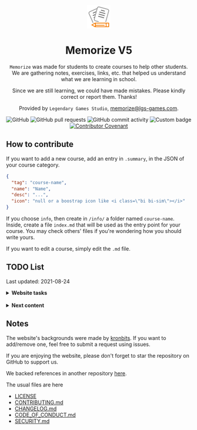 <div align="center">
<br>

![icon](.github/icon64.png)

<h1>Memorize V5</h1>

`Memorize` was made for students to create courses to help other students. We are gathering notes, exercises, links, etc. that helped us understand what we are learning in school.

Since we are still learning, we could have made mistakes. Please kindly correct or report them. Thanks!

Provided by `Legendary Games Studio`, [memorize@lgs-games.com](mailto:memorize@lgs-games.com).
</div>

<div align="center">

![GitHub](https://img.shields.io/github/license/lgs-games/memorize)
![GitHub pull requests](https://img.shields.io/github/issues-pr-closed/lgs-games/memorize?color=%23a0)
![GitHub commit activity](https://img.shields.io/github/commit-activity/m/lgs-games/memorize)
![Custom badge](https://img.shields.io/endpoint?label=views&logoColor=success&url=https%3A%2F%2Fmemorize.be%2Fcounter)
[![Contributor Covenant](https://img.shields.io/badge/Contributor%20Covenant-2.1-4baaaa.svg)](.github/CODE_OF_CONDUCT.md)
</div>

## How to contribute

If you want to add a new course, add an entry in ``.summary``, in the JSON of your course category.

```json
{
  "tag": "course-name",
  "name": "Name",
  "desc": "...",
  "icon": "null or a boostrap icon like <i class=\"bi bi-sim\"></i>"
}
```

If you choose ``info``, then create in ``/info/`` a folder named `course-name`. Inside, create a file ``index.md`` that will be used as the entry point for your course. You may check others' files if you're wondering how you should write yours.

If you want to edit a course, simply edit the ``.md`` file.

## TODO List 

Last updated: 2021-08-24

<details>
<summary> <b>Website tasks</b></summary>

* **Guidelines**
* [ ] add go back to #titleID instead of #linkID
* [ ] replacing links like [here] by something better
* [ ] increase courses title length (ex: add programming)
* [ ] review all pages for SEO
* [ ] replace HTML tables by Markdown tables
* [ ] Soft wraps for everyone
* [ ] replace <code>````</code> by <code>``</code>
* [ ] check the description for sub pages
* [ ] check the titles for sub pages
* [ ] empty alt in the Markdown should be checked/removed
* [ ] Nested courses files should have the title of the nested course and not the nesting course (ex: UML)
* **Features**
* [ ] add commit authors (optional)
* [ ] advanced search? (inside a course/category)
* [ ] actions? typos
* [ ] adding file history
* [ ] adding submit issue
* **SEO**: test that the structural data is working (maybe add the two last attributes)
* **Content**
* [ ] Index Google/Bing
* [ ] add a pull request template
* [ ] review .summary
* [ ] add style.css here
</details>

<br>

<details>
<summary> <b>Next content</b></summary>

* [ ] First-order logic course
* [ ] General mathematical knowledge course
* [ ] Complete Java course (notes, javafx)
* [ ] Cybersecurity course
* [ ] Complete Bootstrap course
* [ ] Complete C course
* [ ] Complete Linux course
* [ ] Complete Network course
* [ ] Complete SQL course
</details>

## Notes

The website's backgrounds were made by [kronbits](https://kronbits.itch.io/backgrounds). If you want to add/remove one, feel free to submit a request using issues.

If you are enjoying the website, please don't forget to star the repository on GitHub to support us.

We backed references in another repository [here](https://github.com/memorize-code/memorize-references).

The usual files are here

* [LICENSE](LICENSE)
* [CONTRIBUTING.md](CONTRIBUTING.md)
* [CHANGELOG.md](.github/CHANGELOG.md)
* [CODE_OF_CONDUCT.md](.github/CODE_OF_CONDUCT.md)
* [SECURITY.md](.github/SECURITY.md)